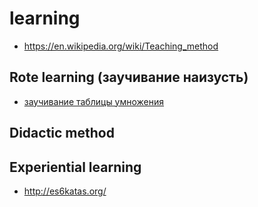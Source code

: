 # learning

- https://en.wikipedia.org/wiki/Teaching_method

## Rote learning (заучивание наизусть)

- [заучивание таблицы умножения](https://www.youtube.com/watch?v=6KPVDt1rG3A)

## Didactic method

## Experiential learning

- http://es6katas.org/
